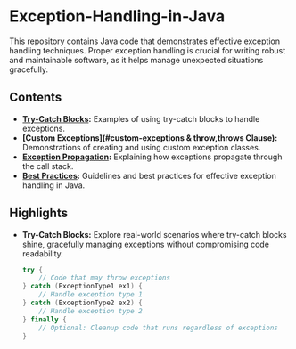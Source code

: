 # Exception-Handling-in-Java
This repository contains Java code that demonstrates effective exception handling techniques. Proper exception handling is crucial for writing robust and maintainable software, as it helps manage unexpected situations gracefully.
## Contents

- **[Try-Catch Blocks](#try-catch-finally-blocks):** Examples of using try-catch blocks to handle exceptions.
- **[Custom Exceptions](#custom-exceptions & throw,throws Clause):** Demonstrations of creating and using custom exception classes.
- **[Exception Propagation](#exception-propagation):** Explaining how exceptions propagate through the call stack.
- **[Best Practices](#best-practices):** Guidelines and best practices for effective exception handling in Java.

## Highlights

- **Try-Catch Blocks:** Explore real-world scenarios where try-catch blocks shine, gracefully managing exceptions without compromising code readability.

  ```java
  try {
      // Code that may throw exceptions
  } catch (ExceptionType1 ex1) {
      // Handle exception type 1
  } catch (ExceptionType2 ex2) {
      // Handle exception type 2
  } finally {
      // Optional: Cleanup code that runs regardless of exceptions
  }

